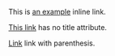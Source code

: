 This is [an example](http://example.com/ "Title") inline link.

[This link](http://example.net/) has no title attribute.

[Link](https://www.example.com/path?param1=value1&param2=123#:~:text=Sample%20text%20(with%20detail)%2C,(extra)%2C%20Another%20extra%20detail) link with parenthesis.
